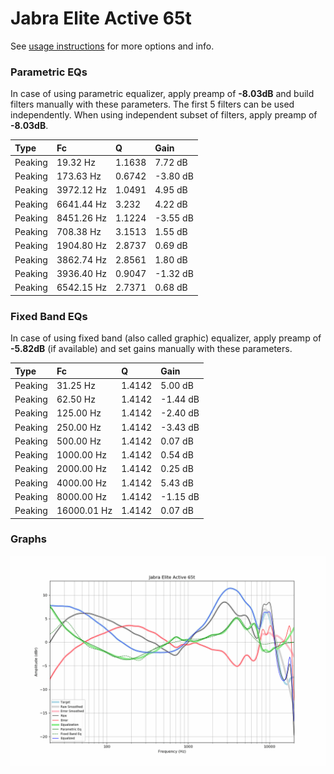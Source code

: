 # Jabra Elite Active 65t
See [usage instructions](https://github.com/jaakkopasanen/AutoEq#usage) for more options and info.

### Parametric EQs
In case of using parametric equalizer, apply preamp of **-8.03dB** and build filters manually
with these parameters. The first 5 filters can be used independently.
When using independent subset of filters, apply preamp of **-8.03dB**.

| Type    | Fc         |      Q | Gain     |
|:--------|:-----------|:-------|:---------|
| Peaking | 19.32 Hz   | 1.1638 | 7.72 dB  |
| Peaking | 173.63 Hz  | 0.6742 | -3.80 dB |
| Peaking | 3972.12 Hz | 1.0491 | 4.95 dB  |
| Peaking | 6641.44 Hz | 3.232  | 4.22 dB  |
| Peaking | 8451.26 Hz | 1.1224 | -3.55 dB |
| Peaking | 708.38 Hz  | 3.1513 | 1.55 dB  |
| Peaking | 1904.80 Hz | 2.8737 | 0.69 dB  |
| Peaking | 3862.74 Hz | 2.8561 | 1.80 dB  |
| Peaking | 3936.40 Hz | 0.9047 | -1.32 dB |
| Peaking | 6542.15 Hz | 2.7371 | 0.68 dB  |

### Fixed Band EQs
In case of using fixed band (also called graphic) equalizer, apply preamp of **-5.82dB**
(if available) and set gains manually with these parameters.

| Type    | Fc          |      Q | Gain     |
|:--------|:------------|:-------|:---------|
| Peaking | 31.25 Hz    | 1.4142 | 5.00 dB  |
| Peaking | 62.50 Hz    | 1.4142 | -1.44 dB |
| Peaking | 125.00 Hz   | 1.4142 | -2.40 dB |
| Peaking | 250.00 Hz   | 1.4142 | -3.43 dB |
| Peaking | 500.00 Hz   | 1.4142 | 0.07 dB  |
| Peaking | 1000.00 Hz  | 1.4142 | 0.54 dB  |
| Peaking | 2000.00 Hz  | 1.4142 | 0.25 dB  |
| Peaking | 4000.00 Hz  | 1.4142 | 5.43 dB  |
| Peaking | 8000.00 Hz  | 1.4142 | -1.15 dB |
| Peaking | 16000.01 Hz | 1.4142 | 0.07 dB  |

### Graphs
![](./Jabra%20Elite%20Active%2065t.png)